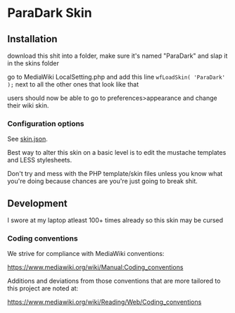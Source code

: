 ParaDark Skin
========================

Installation
------------
download this shit into a folder, make sure it's named "ParaDark" and slap it in the skins folder

go to MediaWiki LocalSetting.php and add this line `wfLoadSkin( 'ParaDark' );` next to all the other ones that look like that

users should now be able to go to preferences>appearance and change their wiki skin.

### Configuration options

See [skin.json](skin.json).

Best way to alter this skin on a basic level is to edit the mustache templates and LESS stylesheets.

Don't try and mess with the PHP template/skin files unless you know what you're doing because chances are you're just going to break shit.

Development
-----------

I swore at my laptop atleast 100+ times already so this skin may be cursed


### Coding conventions

We strive for compliance with MediaWiki conventions:

<https://www.mediawiki.org/wiki/Manual:Coding_conventions>

Additions and deviations from those conventions that are more tailored to this
project are noted at:

<https://www.mediawiki.org/wiki/Reading/Web/Coding_conventions>
